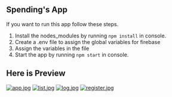 ## Spending's App


If you want to run this app follow these steps.

1. Install the nodes_modules by running `npm install` in console. 
2. Create a .env file to assign the global variables for firebase
3. Assign the variables in the file
4. Start the app by running `npm start` in console.

## Here is Preview
[![app.jpg](https://i.postimg.cc/02kQ8jFv/app.jpg)](https://postimg.cc/V5h1gfzZ)
[![list.jpg](https://i.postimg.cc/W1QTJ1Wh/list.jpg)](https://postimg.cc/K1rd6xy2)
[![log.jpg](https://i.postimg.cc/Cxb6mMMZ/log.jpg)](https://postimg.cc/FYsZK4Lm)
[![register.jpg](https://i.postimg.cc/Z5zwBkPJ/register.jpg)](https://postimg.cc/crTR2b5z)